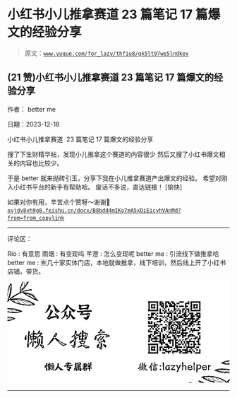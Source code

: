 # 小红书小儿推拿赛道 23 篇笔记 17 篇爆文的经验分享

> 原文：[`www.yuque.com/for_lazy/thfiu8/gk5lt97we5lndkev`](https://www.yuque.com/for_lazy/thfiu8/gk5lt97we5lndkev)

## (21 赞)小红书小儿推拿赛道 23 篇笔记 17 篇爆文的经验分享

作者： better me

日期：2023-12-18

小红书小儿推拿赛道  23 篇笔记 17 篇爆文的经验分享

搜了下生财精华帖，发现小儿推拿这个赛道的内容很少
然后又搜了小红书爆文相关的内容也比较少。

于是 better 就来抛砖引玉，分享下我在小儿推拿赛道产出爆文的经验。
希望对刚入小红书平台的新手有帮助哈。
废话不多说，直达链接！
[愉快]

如果对你有用，辛苦点个赞呀～谢谢🙏[`ovjdv8vh9g8.feishu.cn/docx/B8bdd4mIKo7mA5xDiEicyhVAnMd?from=from_copylink`](https://ovjdv8vh9g8.feishu.cn/docx/B8bdd4mIKo7mA5xDiEicyhVAnMd?from=from_copylink)

* * *

评论区：

Rio : 有意思
雨烟 : 有变现吗
芊澄 : 怎么变现呢
better me : 引流线下做推拿哈
better me : 🈶几十家实体门店，本地就做推拿，线下培训，然后线上开了小红书店铺，带货。

![](img/21de372a77ea1f441c613f7316831ae1.png)

* * *
